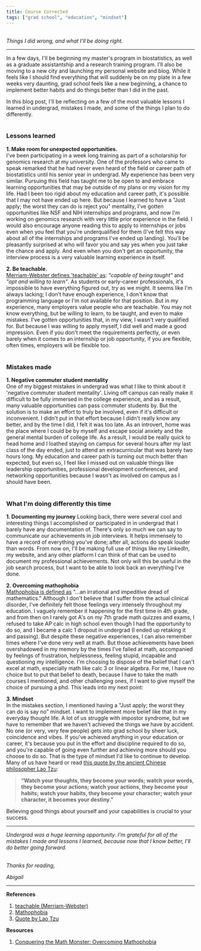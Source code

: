 ```yaml
---
title: Course Corrected
tags: ["grad school", "education", "mindset"]
---
```


<br>_Things I did wrong, and what I'll be doing right._ <br>

--- 

In a few days, I'll be beginning my master's program in biostatistics, as well as a graduate assistantship and a research training program. I'll also be moving to a new city and launching my personal website and blog. While it feels like I should find everything that will suddenly be on my plate in a few weeks very daunting, grad school feels like a new beginning, a chance to implement better habits and do things better than I did in the past.

In this blog post, I'll be reflecting on a few of the most valuable lessons I learned in undergrad, mistakes I made, and some of the things I plan to do differently. <br><br>

### Lessons learned
**1. Make room for unexpected opportunities.** <br>
I've been participating in a week long training as part of a scholarship for genomics research at my university. One of the professors who came to speak remarked that he had never even heard of the field or career path of biostatistics until his senior year in undergrad. My experience has been very similar. 
Pursuing this field has taught me to be open to and embrace learning opportunities that may be outside of my plans or my vision for my life. Had I been too rigid about my education and career path, it's possible that I may not have ended up here. But because I learned to have a "Just apply; the worst they can do is reject you" mentality, I've gotten opportunities like NSF and NIH internships and programs, and now I'm working on genomics research with very little prior experience in the field. 
I would also encourage anyone reading this to apply to internships or jobs even when you feel that you're underqualified for them (I've felt this way about all of the internships and programs I've ended up landing). You'll be pleasantly surprised at who will favor you and say yes when you just take the chance and apply. And even when you don't get an opportunity, the interview process is a very valuable learning experience in itself.


**2. Be teachable.** <br>
[Merriam-Webster defines 'teachable' as](https://www.merriam-webster.com/dictionary/teachable): _"capable of being taught"_ and _"apt and willing to learn"_. As students or early-career professionals, it's impossible to have everything figured out, try as we might. It seems like I'm always lacking; I don't have enough experience, I don't know that programming language or I'm not available for that position. But in my experience, many employers value people who are teachable. You may not know everything, but be willing to learn, to be taught, and even to make mistakes. I've gotten opportunities that, in my view, I wasn't very qualified for. But because I was willing to apply myself, I did well and made a good impression.
Even if you don't meet the requirements perfectly, or even barely when it comes to an internship or job opportunity, if you are flexible, often times, employers will be flexible too. <br><br>

### Mistakes made
**1. Negative commuter student mentality** <br>
One of my biggest mistakes in undergrad was what I like to think about it 'negative commuter student mentality'. Living off campus can really make it difficult to be fully immersed in the college experience, and as a result, many valuable opportunities can pass commuter students by. But the solution is to make an effort to truly be involved, even if it's difficult or inconvenient. I didn't put in that effort because I didn't really know any better, and by the time I did, I felt it was too late. As an introvert, home was the place where I could be by myself and escape social anxiety and the general mental burden of college life. As a result, I would be really quick to head home and I loathed staying on campus for several hours after my last class of the day ended, just to attend an extracurricular that was barely two hours long. My education and career path is turning out much better than expected, but even so, I feel like I missed out on valuable things like leadership opportunities, professional development conferences, and networking opportunities because I wasn't as involved on campus as I should have been. <br><br>

### What I'm doing differently this time

**1. Documenting my journey** 
Looking back, there were several cool and interesting things I accomplished or participated in in undergrad that I barely have any documentation of. There's only so much we can say to communicate our achievements in job interviews. It helps immensely to have a record of everything you've done; after all, actions do speak louder than words.
From now on, I'll be making full use of things like my LinkedIn, my website, and any other platform I can think of that can be used to document my professional achievements. Not only will this be useful in the job search process, but I want to be able to look back an everything I've done.

**2. Overcoming mathophobia** <br>
[Mathophobia is defined as](https://eric.ed.gov/?id=EJ091232) "...an irrational and impeditive dread of mathematics." Although I don't believe that I suffer from the actual clinical disorder, I've definitely felt those feelings very intensely throughout my education. I vaguely remember it happening for the first time in 4th grade, and from then on I rarely got A's on my 7th grade math quizzes and exams, I refused to take AP calc in high school even though I had the opportunity to do so, and I became a calc 1 dropout in undergrad (I ended up retaking it and passing). But despite these negative experiences, I can also remember times where I've done very well at math. But those achievements have been overshadowed in my memory by the times I've failed at math, accompanied by feelings of frustration, helplessness, feeling stupid, incapable and questioning my intelligence.
I'm choosing to dispose of the belief that I can't excel at math, especially math like calc 3 or linear algebra. For me, I have no choice but to put that belief to death, because I have to take the math courses I mentioned, and other challenging ones, if I want to give myself the choice of pursuing a phd. This leads into my next point:


**3. Mindset** <br>
In the mistakes section, I mentioned having a "Just apply; the worst they can do is say no" mindset. I want to implement more belief like that in my everyday thought life. A lot of us struggle with impostor syndrome, but we have to remember that we haven't achieved the things we have by accident. No one (or very, very few people) gets into grad school by sheer luck, coincidence and vibes. If you've achieved anything in your education or career, it's because you put in the effort and discipline required to do so, and you're capable of going even further and achieving more should you choose to do so.
That is the type of mindset I'd like to continue to develop. Many of us have heard or read [this quote by the ancient Chinese philosopher Lao Tzu](https://www.goodreads.com/quotes/8203490-watch-your-thoughts-they-become-your-words-watch-your-words): 
> **“Watch your thoughts, they become your words; watch your words, they become your actions; watch your actions, they become your habits; watch your habits, they become your character; watch your character, it becomes your destiny.”**

Believing good things about yourself and your capabilities is crucial to your success. 

***

_Undergrad was a huge learning opportunity. I'm grateful for all of the mistakes I made and lessons I learned, because now that I know better, I'll do better going forward._

<br>_Thanks for reading,_

_Abigail_ 

***

**References** 
1. [teachable (Merriam-Webster)](https://www.merriam-webster.com/dictionary/teachable) <br>
2. [Mathophobia](https://eric.ed.gov/?id=EJ091232) <br>
3. [Quote by Lao Tzu](https://www.goodreads.com/quotes/8203490-watch-your-thoughts-they-become-your-words-watch-your-words) <br>

**Resources**
1. [Conquering the Math Monster: Overcoming Mathophobia](https://medium.com/@bhavyasharmafeb/conquering-the-math-monster-overcoming-mathophobia-18ad0dee05cd) <br><br>